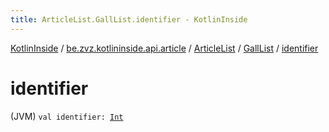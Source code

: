```yaml
---
title: ArticleList.GallList.identifier - KotlinInside
---
```


[KotlinInside](../../../index.html) / [be.zvz.kotlininside.api.article](../../index.html) / [ArticleList](../index.html) / [GallList](index.html) / [identifier](./identifier.html)

# identifier

(JVM) `val identifier: `[`Int`](https://kotlinlang.org/api/latest/jvm/stdlib/kotlin/-int/index.html)